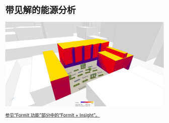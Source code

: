 # 带见解的能源分析

![](<../.gitbook/assets/image (22).png>)

[参见“FormIt 功能”部分中的“FormIt + Insight”。](../formit-capabilities/analysis.md)
